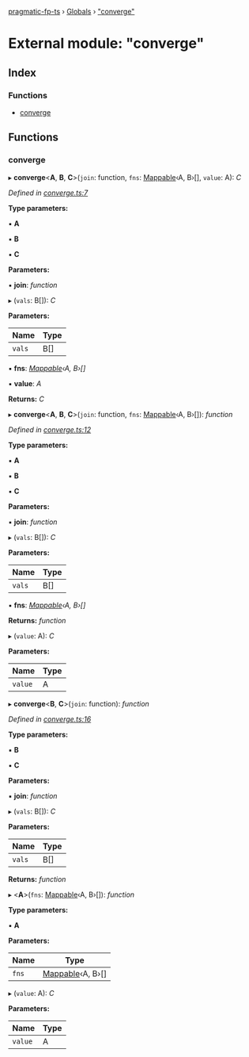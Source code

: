 [pragmatic-fp-ts](../README.md) › [Globals](../globals.md) › ["converge"](_converge_.md)

# External module: "converge"

## Index

### Functions

* [converge](_converge_.md#converge)

## Functions

###  converge

▸ **converge**<**A**, **B**, **C**>(`join`: function, `fns`: [Mappable](_types_.md#mappable)‹A, B›[], `value`: A): *C*

*Defined in [converge.ts:7](https://github.com/hermann-p/pragmatic-fp-ts/blob/16cc592/src/converge.ts#L7)*

**Type parameters:**

▪ **A**

▪ **B**

▪ **C**

**Parameters:**

▪ **join**: *function*

▸ (`vals`: B[]): *C*

**Parameters:**

Name | Type |
------ | ------ |
`vals` | B[] |

▪ **fns**: *[Mappable](_types_.md#mappable)‹A, B›[]*

▪ **value**: *A*

**Returns:** *C*

▸ **converge**<**A**, **B**, **C**>(`join`: function, `fns`: [Mappable](_types_.md#mappable)‹A, B›[]): *function*

*Defined in [converge.ts:12](https://github.com/hermann-p/pragmatic-fp-ts/blob/16cc592/src/converge.ts#L12)*

**Type parameters:**

▪ **A**

▪ **B**

▪ **C**

**Parameters:**

▪ **join**: *function*

▸ (`vals`: B[]): *C*

**Parameters:**

Name | Type |
------ | ------ |
`vals` | B[] |

▪ **fns**: *[Mappable](_types_.md#mappable)‹A, B›[]*

**Returns:** *function*

▸ (`value`: A): *C*

**Parameters:**

Name | Type |
------ | ------ |
`value` | A |

▸ **converge**<**B**, **C**>(`join`: function): *function*

*Defined in [converge.ts:16](https://github.com/hermann-p/pragmatic-fp-ts/blob/16cc592/src/converge.ts#L16)*

**Type parameters:**

▪ **B**

▪ **C**

**Parameters:**

▪ **join**: *function*

▸ (`vals`: B[]): *C*

**Parameters:**

Name | Type |
------ | ------ |
`vals` | B[] |

**Returns:** *function*

▸ <**A**>(`fns`: [Mappable](_types_.md#mappable)‹A, B›[]): *function*

**Type parameters:**

▪ **A**

**Parameters:**

Name | Type |
------ | ------ |
`fns` | [Mappable](_types_.md#mappable)‹A, B›[] |

▸ (`value`: A): *C*

**Parameters:**

Name | Type |
------ | ------ |
`value` | A |
